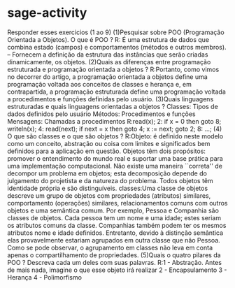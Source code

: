 # sage-activity
Responder esses exercicios (1 ao 9)
(1)Pesquisar sobre POO (Programação Orientada a Objetos). O que é POO ?
R: É uma estrutura de dados que combina estado (campos) e comportamentos (métodos e outros membros). – Fornecem a definição da estrutura das instâncias que serão criadas dinamicamente, os objetos.
(2)Quais as diferenças entre programação estruturada e programação orientada a objetos ?
R:Portanto, como vimos no decorrer do artigo, a programação orientada a objetos define uma programação voltada aos conceitos de classes e herança e, em contrapartida, a programação estruturada define uma programação voltada a procedimentos e funções definidas pelo usuário.
(3)Quais linguagens estruturadas e quais linguagens orientadas a objetos ?
Classes: Tipos de dados definidos pelo usuário
Métodos: Procedimentos e funções
Mensagens: Chamadas a procedimentos 
R:read(x);
2: if x = 0 then goto 8;
writeln(x);
4: read(next);
if next = x then goto 4;
x := next;
goto 2;
8: ...;
(4) O que são classes e o que são objetos ?
R:Objeto: é definido neste modelo como um conceito, abstração ou coisa com limites e significados bem definidos para a aplicação em questão. Objetos têm dois propósitos: promover o entendimento do mundo real e suportar uma base prática para uma implementação computacional. Não existe uma maneira ``correta'' de decompor um problema em objetos; esta decomposição depende do julgamento do projetista e da natureza do problema. Todos objetos têm identidade própria e são distinguíveis.
classes:Uma classe de objetos descreve um grupo de objetos com propriedades (atributos) similares, comportamento (operações) similares, relacionamentos comuns com outros objetos e uma semântica comum. Por exemplo, Pessoa e Companhia são classes de objetos. Cada pessoa tem um nome e uma idade; estes seriam os atributos comuns da classe. Companhias também podem ter os mesmos atributos nome e idade definidos. Entretanto, devido à distinção semântica elas provavelmente estariam agrupados em outra classe que não Pessoa. Como se pode observar, o agrupamento em classes não leva em conta apenas o compartilhamento de propriedades. 
(5)Quais o quatro pilares da POO ? Descreva cada um deles com suas palavras. 
R:1 - Abstração. Antes de mais nada, imagine o que esse objeto irá realizar
  2 - Encapsulamento
  3 - Herança
  4 - Polimorfismo
